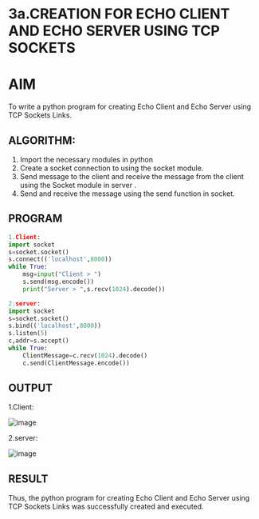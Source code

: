 # 3a.CREATION FOR ECHO CLIENT AND ECHO SERVER USING TCP SOCKETS
# AIM
To write a python program for creating Echo Client and Echo Server using TCP
Sockets Links.
## ALGORITHM:
1. Import the necessary modules in python
2. Create a socket connection to using the socket module.
3. Send message to the client and receive the message from the client using the Socket module in
 server .
4. Send and receive the message using the send function in socket.
## PROGRAM
```python
1.Client:
import socket
s=socket.socket()
s.connect(('localhost',8000))
while True:
    msg=input("Client > ")
    s.send(msg.encode())
    print("Server > ",s.recv(1024).decode())
```
```python
2.server:
import socket
s=socket.socket()
s.bind(('localhost',8000))
s.listen(5)
c,addr=s.accept()
while True:
    ClientMessage=c.recv(1024).decode()
    c.send(ClientMessage.encode())
```
## OUTPUT
1.Client:

![image](https://github.com/user-attachments/assets/d3a33fca-6564-4ed3-b070-c00d5c180993)

2.server:

![image](https://github.com/user-attachments/assets/7e9f2408-2cee-43fc-b878-7a1cd11ea1b6)


## RESULT
Thus, the python program for creating Echo Client and Echo Server using TCP Sockets Links 
was successfully created and executed.
